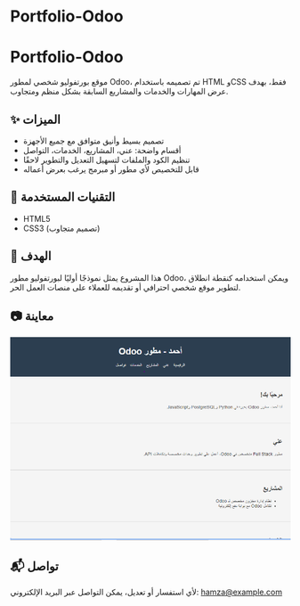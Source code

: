 # Portfolio-Odoo
# Portfolio-Odoo

موقع بورتفوليو شخصي لمطور Odoo، تم تصميمه باستخدام HTML وCSS فقط، بهدف عرض المهارات والخدمات والمشاريع السابقة بشكل منظم ومتجاوب.

## ✨ الميزات
- تصميم بسيط وأنيق متوافق مع جميع الأجهزة
- أقسام واضحة: عني، المشاريع، الخدمات، التواصل
- تنظيم الكود والملفات لتسهيل التعديل والتطوير لاحقًا
- قابل للتخصيص لأي مطور أو مبرمج يرغب بعرض أعماله

## 📁 التقنيات المستخدمة
- HTML5
- CSS3 (تصميم متجاوب)

## 📌 الهدف
هذا المشروع يمثل نموذجًا أوليًا لبورتفوليو مطور Odoo، ويمكن استخدامه كنقطة انطلاق لتطوير موقع شخصي احترافي أو تقديمه للعملاء على منصات العمل الحر.

## 📷 معاينة
![لقطة شاشة من الموقع](screenshot.png) <!-- يمكنك رفع صورة باسم screenshot.png داخل المستودع -->

## 📬 تواصل
لأي استفسار أو تعديل، يمكن التواصل عبر البريد الإلكتروني: hamza@example.com
